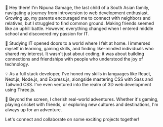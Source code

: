 👋 Hey there! I'm Nipuna Gamage, the last child of a South Asian family, navigating a journey from introversion to web development enthusiast. Growing up, my parents encouraged me to connect with neighbors and relatives, but I struggled to find common ground. Making friends seemed like an uphill battle. However, everything changed when I entered middle school and discovered my passion for IT.

🌟 Studying IT opened doors to a world where I felt at home. I immersed myself in learning, gaining skills, and finding like-minded individuals who shared my interest. It wasn't just about coding; it was about building connections and friendships with people who understood the joy of technology.

💡 As a full stack developer, I've honed my skills in languages like React, Next.js, Node.js, and Express.js, alongside mastering CSS with Sass and Tailwind CSS. I've even ventured into the realm of 3D web development using Three.js.

🚀 Beyond the screen, I cherish real-world adventures. Whether it's gaming, playing cricket with friends, or exploring new cultures and destinations, I'm always up for an adventure.

Let's connect and collaborate on some exciting projects together!